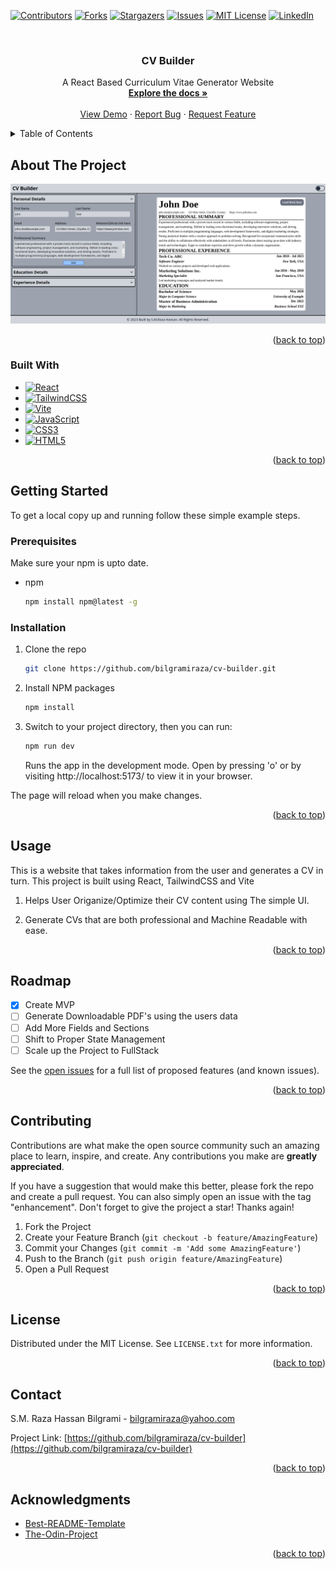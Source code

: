 <a name="readme-top"></a>
[![Contributors][contributors-shield]][contributors-url]
[![Forks][forks-shield]][forks-url]
[![Stargazers][stars-shield]][stars-url]
[![Issues][issues-shield]][issues-url]
[![MIT License][license-shield]][license-url]
[![LinkedIn][linkedin-shield]][linkedin-url]



<!-- PROJECT LOGO -->
<br />
<div align="center">

<h3 align="center">CV Builder</h3>

  <p align="center">
    A React Based Curriculum Vitae Generator Website
    <br />
    <a href="https://github.com/bilgramiraza/cv-builder"><strong>Explore the docs »</strong></a>
    <br />
    <br />
    <a href="https://cv-builder-d39.pages.dev/" target="_blank">View Demo</a>
    ·
    <a href="https://github.com/bilgramiraza/cv-builder/issues">Report Bug</a>
    ·
    <a href="https://github.com/bilgramiraza/cv-builder/issues">Request Feature</a>
  </p>
</div>



<!-- TABLE OF CONTENTS -->
<details>
  <summary>Table of Contents</summary>
  <ol>
    <li>
      <a href="#about-the-project">About The Project</a>
      <ul>
        <li><a href="#built-with">Built With</a></li>
      </ul>
    </li>
    <li>
      <a href="#getting-started">Getting Started</a>
      <ul>
        <li><a href="#prerequisites">Prerequisites</a></li>
        <li><a href="#installation">Installation</a></li>
      </ul>
    </li>
    <li><a href="#usage">Usage</a></li>
    <li><a href="#roadmap">Roadmap</a></li>
    <li><a href="#contributing">Contributing</a></li>
    <li><a href="#license">License</a></li>
    <li><a href="#contact">Contact</a></li>
    <li><a href="#acknowledgments">Acknowledgments</a></li>
  </ol>
</details>



<!-- ABOUT THE PROJECT -->
## About The Project

[![CV Builder Screen Shot][product-screenshot]](https://github.com/bilgramiraza/cv-builder)

<p align="right">(<a href="#readme-top">back to top</a>)</p>



### Built With

* [![React][React.js]][React-url]
* [![TailwindCSS][TailwindCSS]][TailwindCSS-url]
* [![Vite][Vite]][Vite-url]
* [![JavaScript][JavaScript]][JavaScript-url]
* [![CSS3][CSS3]][CSS3-url]
* [![HTML5][HTML5]][HTML5-url]

<p align="right">(<a href="#readme-top">back to top</a>)</p>



<!-- GETTING STARTED -->
## Getting Started

To get a local copy up and running follow these simple example steps.

### Prerequisites

Make sure your npm is upto date.
* npm
  ```sh
  npm install npm@latest -g
  ```

### Installation

1. Clone the repo
   ```sh
   git clone https://github.com/bilgramiraza/cv-builder.git
   ```
2. Install NPM packages
   ```sh
   npm install
   ```
3. Switch to your project directory, then you can run:
   ```sh
   npm run dev
   ```
   Runs the app in the development mode. Open by pressing 'o' or by visiting http://localhost:5173/ to view it in your browser.

  The page will reload when you make changes.

<p align="right">(<a href="#readme-top">back to top</a>)</p>



<!-- USAGE EXAMPLES -->
## Usage

This is a website that takes information from the user and generates a CV in turn. This project is built using React, TailwindCSS and Vite 

1.  Helps User Origanize/Optimize their CV content using The simple UI.

2.  Generate CVs that are both professional and Machine Readable with ease.

<p align="right">(<a href="#readme-top">back to top</a>)</p>



<!-- ROADMAP -->
## Roadmap

- [x] Create MVP
- [ ] Generate Downloadable PDF's using the users data
- [ ] Add More Fields and Sections
- [ ] Shift to Proper State Management
- [ ] Scale up the Project to FullStack

See the [open issues](https://github.com/bilgramiraza/cv-builder/issues) for a full list of proposed features (and known issues).

<p align="right">(<a href="#readme-top">back to top</a>)</p>



<!-- CONTRIBUTING -->
## Contributing

Contributions are what make the open source community such an amazing place to learn, inspire, and create. Any contributions you make are **greatly appreciated**.

If you have a suggestion that would make this better, please fork the repo and create a pull request. You can also simply open an issue with the tag "enhancement".
Don't forget to give the project a star! Thanks again!

1. Fork the Project
2. Create your Feature Branch (`git checkout -b feature/AmazingFeature`)
3. Commit your Changes (`git commit -m 'Add some AmazingFeature'`)
4. Push to the Branch (`git push origin feature/AmazingFeature`)
5. Open a Pull Request

<p align="right">(<a href="#readme-top">back to top</a>)</p>



<!-- LICENSE -->
## License

Distributed under the MIT License. See `LICENSE.txt` for more information.

<p align="right">(<a href="#readme-top">back to top</a>)</p>



<!-- CONTACT -->
## Contact

S.M. Raza Hassan Bilgrami - bilgramiraza@yahoo.com

Project Link: [https://github.com/bilgramiraza/cv-builder](https://github.com/bilgramiraza/cv-builder)

<p align="right">(<a href="#readme-top">back to top</a>)</p>



<!-- ACKNOWLEDGMENTS -->
## Acknowledgments

* [Best-README-Template](https://github.com/othneildrew/Best-README-Template)
* [The-Odin-Project](https://www.theodinproject.com/)

<p align="right">(<a href="#readme-top">back to top</a>)</p>



<!-- MARKDOWN LINKS & IMAGES -->
<!-- https://www.markdownguide.org/basic-syntax/#reference-style-links -->
[contributors-shield]: https://img.shields.io/github/contributors/bilgramiraza/cv-builder.svg?style=for-the-badge
[contributors-url]: https://github.com/bilgramiraza/cv-builder/graphs/contributors
[forks-shield]: https://img.shields.io/github/forks/bilgramiraza/cv-builder.svg?style=for-the-badge
[forks-url]: https://github.com/bilgramiraza/cv-builder/network/members
[stars-shield]: https://img.shields.io/github/stars/bilgramiraza/cv-builder.svg?style=for-the-badge
[stars-url]: https://github.com/bilgramiraza/cv-builder/stargazers
[issues-shield]: https://img.shields.io/github/issues/bilgramiraza/cv-builder.svg?style=for-the-badge
[issues-url]: https://github.com/bilgramiraza/cv-builder/issues
[license-shield]: https://img.shields.io/github/license/bilgramiraza/cv-builder.svg?style=for-the-badge
[license-url]: https://github.com/bilgramiraza/cv-builder/blob/main/LICENSE.txt
[linkedin-shield]: https://img.shields.io/badge/-LinkedIn-black.svg?style=for-the-badge&logo=linkedin&colorB=555
[linkedin-url]: https://linkedin.com/in/smrazahassan
[product-screenshot]: images/screenshot1.png
[React.js]: https://img.shields.io/badge/React-20232A?style=for-the-badge&logo=react&logoColor=61DAFB
[React-url]: https://reactjs.org/
[Vite]: https://img.shields.io/badge/vite-%23646CFF.svg?style=for-the-badge&logo=vite&logoColor=white
[Vite-url]: https://vitejs.dev/
[TailwindCSS]: https://img.shields.io/badge/tailwindcss-%2338B2AC.svg?style=for-the-badge&logo=tailwind-css&logoColor=white
[TailwindCSS-url]: https://tailwindcss.com 
[JavaScript]: https://img.shields.io/badge/javascript-%23323330.svg?style=for-the-badge&logo=javascript&logoColor=%23F7DF1E 
[JavaScript-url]: https://www.ecma-international.org/publications-and-standards/standards/ecma-262/ 
[HTML5]: https://img.shields.io/badge/html5-%23E34F26.svg?style=for-the-badge&logo=html5&logoColor=white 
[HTML5-url]: https://html.spec.whatwg.org/multipage/
[CSS3]: https://img.shields.io/badge/css3-%231572B6.svg?style=for-the-badge&logo=css3&logoColor=white
[CSS3-url]: https://www.w3.org/Style/CSS/current-work.en.html
